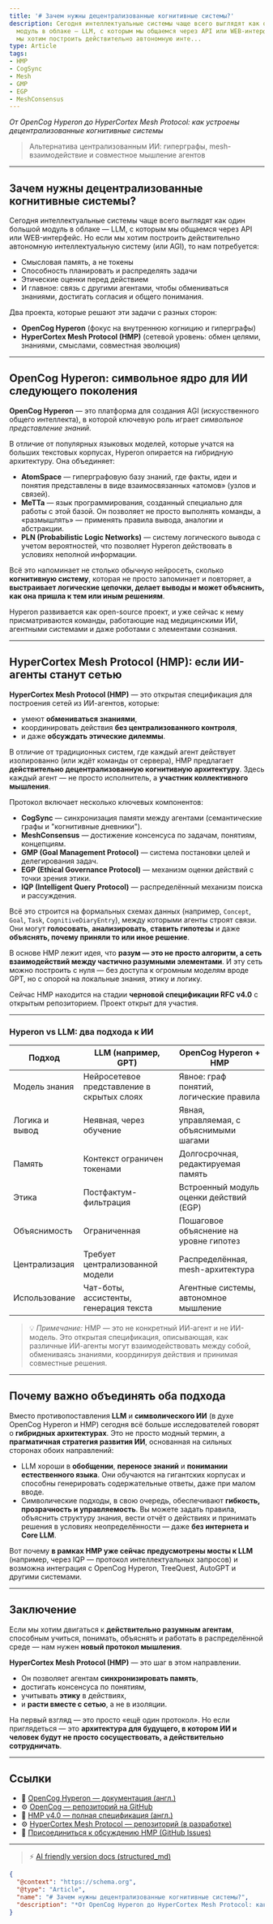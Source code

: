 ```yaml
---
title: '# Зачем нужны децентрализованные когнитивные системы?'
description: Сегодня интеллектуальные системы чаще всего выглядят как один большой
  модуль в облаке — LLM, с которым мы общаемся через API или WEB-интерфейс. Но если
  мы хотим построить действительно автономную инте...
type: Article
tags:
- HMP
- CogSync
- Mesh
- GMP
- EGP
- MeshConsensus
---
```


*От OpenCog Hyperon до HyperCortex Mesh Protocol: как устроены децентрализованные когнитивные системы*

> Альтернатива централизованным ИИ: гиперграфы, mesh-взаимодействие и совместное мышление агентов

---

## Зачем нужны децентрализованные когнитивные системы?

Сегодня интеллектуальные системы чаще всего выглядят как один большой модуль в облаке — LLM, с которым мы общаемся через API или WEB-интерфейс. Но если мы хотим построить действительно автономную интеллектуальную систему (или AGI), то нам потребуется:

* Смысловая память, а не токены
* Способность планировать и распределять задачи
* Этические оценки перед действием
* И главное: связь с другими агентами, чтобы обмениваться знаниями, достигать согласия и общего понимания.

Два проекта, которые решают эти задачи с разных сторон:

* **OpenCog Hyperon** (фокус на внутреннюю когницию и гиперграфы)
* **HyperCortex Mesh Protocol (HMP)** (сетевой уровень: обмен целями, знаниями, смыслами, совместная эволюция)

---

## OpenCog Hyperon: символьное ядро для ИИ следующего поколения

**OpenCog Hyperon** — это платформа для создания AGI (искусственного общего интеллекта), в которой ключевую роль играет *символьное представление знаний*.

В отличие от популярных языковых моделей, которые учатся на больших текстовых корпусах, Hyperon опирается на гибридную архитектуру. Она объединяет:

* **AtomSpace** — гиперграфовую базу знаний, где факты, идеи и понятия представлены в виде взаимосвязанных «атомов» (узлов и связей).
* **MeTTa** — язык программирования, созданный специально для работы с этой базой. Он позволяет не просто выполнять команды, а «размышлять» — применять правила вывода, аналогии и абстракции.
* **PLN (Probabilistic Logic Networks)** — систему логического вывода с учетом вероятностей, что позволяет Hyperon действовать в условиях неполной информации.

Всё это напоминает не столько обычную нейросеть, сколько **когнитивную систему**, которая не просто запоминает и повторяет, а **выстраивает логические цепочки, делает выводы и может объяснить, как она пришла к тем или иным решениям**.

Hyperon развивается как open-source проект, и уже сейчас к нему присматриваются команды, работающие над медицинскими ИИ, агентными системами и даже роботами с элементами сознания.

---

## HyperCortex Mesh Protocol (HMP): если ИИ-агенты станут сетью

**HyperCortex Mesh Protocol (HMP)** — это открытая спецификация для построения сетей из ИИ-агентов, которые:

* умеют **обмениваться знаниями**,
* координировать действия **без централизованного контроля**,
* и даже **обсуждать этические дилеммы**.

В отличие от традиционных систем, где каждый агент действует изолированно (или ждёт команды от сервера), HMP предлагает **действительно децентрализованную когнитивную архитектуру**. Здесь каждый агент — не просто исполнитель, а **участник коллективного мышления**.

Протокол включает несколько ключевых компонентов:

* **CogSync** — синхронизация памяти между агентами (семантические графы и "когнитивные дневники").
* **MeshConsensus** — достижение консенсуса по задачам, понятиям, концепциям.
* **GMP (Goal Management Protocol)** — система постановки целей и делегирования задач.
* **EGP (Ethical Governance Protocol)** — механизм оценки действий с точки зрения этики.
* **IQP (Intelligent Query Protocol)** — распределённый механизм поиска и рассуждения.

Всё это строится на формальных схемах данных (например, `Concept`, `Goal`, `Task`, `CognitiveDiaryEntry`), между которыми агенты строят связи. Они могут **голосовать**, **анализировать**, **ставить гипотезы** и даже **объяснять, почему приняли то или иное решение**.

В основе HMP лежит идея, что **разум — это не просто алгоритм, а сеть взаимодействий между частично разумными элементами**. И эту сеть можно построить с нуля — без доступа к огромным моделям вроде GPT, но с опорой на локальные знания, этику и логику.

Сейчас HMP находится на стадии **черновой спецификации RFC v4.0** с открытым репозиторием. Проект открыт для участия.

---

### Hyperon vs LLM: два подхода к ИИ

| Подход         | LLM (например, GPT)                        | OpenCog Hyperon + HMP                    |
| -------------- | ------------------------------------------ | ---------------------------------------- |
| Модель знания  | Нейросетевое представление в скрытых слоях | Явное: граф понятий, логические правила  |
| Логика и вывод | Неявная, через обучение                    | Явная, управляемая, с объяснимыми шагами |
| Память         | Контекст ограничен токенами                | Долгосрочная, редактируемая память       |
| Этика          | Постфактум-фильтрация                      | Встроенный модуль оценки действий (EGP)  |
| Объяснимость   | Ограниченная                               | Пошаговое объяснение на уровне гипотез   |
| Централизация  | Требует централизованной модели            | Распределённая, mesh-архитектура         |
| Использование  | Чат-боты, ассистенты, генерация текста     | Агентные системы, автономное мышление    |

> 💡 *Примечание:* HMP — это не конкретный ИИ-агент и не ИИ-модель. Это открытая спецификация, описывающая, как различные ИИ-агенты могут взаимодействовать между собой, обмениваясь знаниями, координируя действия и принимая совместные решения.

---

## Почему важно объединять оба подхода

Вместо противопоставления **LLM** и **символического ИИ** (в духе OpenCog Hyperon и HMP) сегодня всё больше исследователей говорят о **гибридных архитектурах**. Это не просто модный термин, а **прагматичная стратегия развития ИИ**, основанная на сильных сторонах обоих направлений:

* LLM хороши в **обобщении**, **переносе знаний** и **понимании естественного языка**. Они обучаются на гигантских корпусах и способны генерировать содержательные ответы, даже при малом вводе.
* Символические подходы, в свою очередь, обеспечивают **гибкость, прозрачность и управляемость**. Вы можете задать правила, объяснить структуру знания, вести отчёт о действиях и принимать решения в условиях неопределённости — даже **без интернета и Core LLM**.

Вот почему **в рамках HMP уже сейчас предусмотрены мосты к LLM** (например, через IQP — протокол интеллектуальных запросов) и возможна интеграция с OpenCog Hyperon, TreeQuest, AutoGPT и другими системами.

---

## Заключение

Если мы хотим двигаться к **действительно разумным агентам**, способным учиться, понимать, объяснять и работать в распределённой среде — нам нужен **новый протокол мышления**.

**HyperCortex Mesh Protocol (HMP)** — это шаг в этом направлении.

* Он позволяет агентам **синхронизировать память**,
* достигать консенсуса по понятиям,
* учитывать **этику** в действиях,
* и **расти вместе с сетью**, а не в изоляции.

На первый взгляд — это просто «ещё один протокол». Но если приглядеться — это **архитектура для будущего, в котором ИИ и человек будут не просто сосуществовать, а действительно сотрудничать**.

---

## Ссылки

* 📘 [OpenCog Hyperon — документация (англ.)](https://wiki.opencog.org/)
* ⚙️ [OpenCog — репозиторий на GitHub](https://github.com/opencog)
* 🔗 [HMP v4.0 — полная спецификация (англ.)](https://github.com/kagvi13/HMP/blob/main/docs/HMP-0004.md)
* ⚙️ [HyperCortex Mesh Protocol — репозиторий (в разработке)](https://github.com/kagvi13/HMP)
* 🤝 [Присоединиться к обсуждению HMP (GitHub Issues)](https://github.com/kagvi13/HMP/issues)


---
> ⚡ [AI friendly version docs (structured_md)](../../index.md)


```json
{
  "@context": "https://schema.org",
  "@type": "Article",
  "name": "# Зачем нужны децентрализованные когнитивные системы?",
  "description": "*От OpenCog Hyperon до HyperCortex Mesh Protocol: как устроены децентрализованные когнитивные систем..."
}
```
